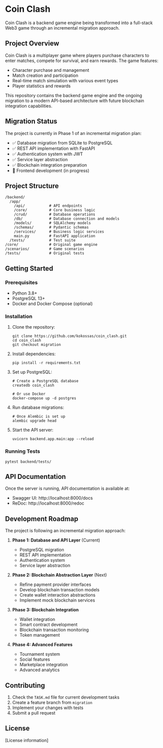 # Coin Clash

Coin Clash is a backend game engine being transformed into a full-stack Web3 game through an incremental migration approach.

## Project Overview

Coin Clash is a multiplayer game where players purchase characters to enter matches, compete for survival, and earn rewards. The game features:

- Character purchase and management
- Match creation and participation
- Real-time match simulation with various event types
- Player statistics and rewards

This repository contains the backend game engine and the ongoing migration to a modern API-based architecture with future blockchain integration capabilities.

## Migration Status

The project is currently in Phase 1 of an incremental migration plan:

- ✅ Database migration from SQLite to PostgreSQL
- ✅ REST API implementation with FastAPI
- ✅ Authentication system with JWT
- ✅ Service layer abstraction
- ✅ Blockchain integration preparation
- 🔄 Frontend development (in progress)

## Project Structure

```
/backend/
  /app/
    /api/           # API endpoints
    /core/          # Core business logic
    /crud/          # Database operations
    /db/            # Database connection and models
    /models/        # SQLAlchemy models
    /schemas/       # Pydantic schemas
    /services/      # Business logic services
    main.py         # FastAPI application
  /tests/           # Test suite
/core/              # Original game engine
/scenarios/         # Game scenarios
/tests/             # Original tests
```

## Getting Started

### Prerequisites

- Python 3.8+
- PostgreSQL 13+
- Docker and Docker Compose (optional)

### Installation

1. Clone the repository:
   ```
   git clone https://github.com/kokossas/coin_clash.git
   cd coin_clash
   git checkout migration
   ```

2. Install dependencies:
   ```
   pip install -r requirements.txt
   ```

3. Set up PostgreSQL:
   ```
   # Create a PostgreSQL database
   createdb coin_clash
   
   # Or use Docker
   docker-compose up -d postgres
   ```

4. Run database migrations:
   ```
   # Once Alembic is set up
   alembic upgrade head
   ```

5. Start the API server:
   ```
   uvicorn backend.app.main:app --reload
   ```

### Running Tests

```
pytest backend/tests/
```

## API Documentation

Once the server is running, API documentation is available at:

- Swagger UI: http://localhost:8000/docs
- ReDoc: http://localhost:8000/redoc

## Development Roadmap

The project is following an incremental migration approach:

1. **Phase 1: Database and API Layer** (Current)
   - PostgreSQL migration
   - REST API implementation
   - Authentication system
   - Service layer abstraction

2. **Phase 2: Blockchain Abstraction Layer** (Next)
   - Refine payment provider interfaces
   - Develop blockchain transaction models
   - Create wallet interaction abstractions
   - Implement mock blockchain services

3. **Phase 3: Blockchain Integration**
   - Wallet integration
   - Smart contract development
   - Blockchain transaction monitoring
   - Token management

4. **Phase 4: Advanced Features**
   - Tournament system
   - Social features
   - Marketplace integration
   - Advanced analytics

## Contributing

1. Check the `TASK.md` file for current development tasks
2. Create a feature branch from `migration`
3. Implement your changes with tests
4. Submit a pull request

## License

[License information]

